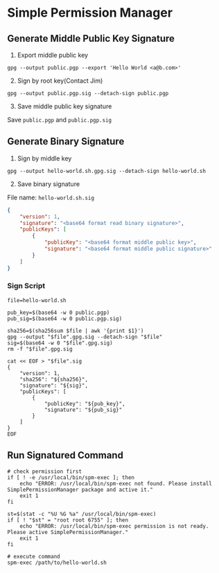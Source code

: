 # Simple Permission Manager

## Generate Middle Public Key Signature

1. Export middle public key

```shell
gpg --output public.pgp --export 'Hello World <a@b.com>'
```

2. Sign by root key(Contact Jim)

```shell
gpg --output public.pgp.sig --detach-sign public.pgp
```

3. Save middle public key signature

Save `public.pgp` and `public.pgp.sig`

## Generate Binary Signature

1. Sign by middle key

```shell
gpg --output hello-world.sh.gpg.sig --detach-sign hello-world.sh
```

2. Save binary signature

File name: `hello-world.sh.sig`

```json
{
    "version": 1,
    "signature": "<base64 format read binary signature>",
    "publicKeys": [
        {
            "publicKey": "<base64 format middle public key>",
            "signature": "<base64 format middle public signature>"
        }
    ]
}
```

### Sign Script

```shell
file=hello-world.sh

pub_key=$(base64 -w 0 public.pgp)
pub_sig=$(base64 -w 0 public.pgp.sig)

sha256=$(sha256sum $file | awk '{print $1}')
gpg --output "$file".gpg.sig --detach-sign "$file"
sig=$(base64 -w 0 "$file".gpg.sig)
rm -f "$file".gpg.sig

cat << EOF > "$file".sig
{
    "version": 1,
    "sha256": "${sha256}",
    "signature": "${sig}",
    "publicKeys": [
        {
            "publicKey": "${pub_key}",
            "signature": "${pub_sig}"
        }
    ]
}
EOF
```

## Run Signatured Command

```
# check permission first
if [ ! -e /usr/local/bin/spm-exec ]; then
    echo "ERROR: /usr/local/bin/spm-exec not found. Please install SimplePermissionManager package and active it."
    exit 1
fi

st=$(stat -c "%U %G %a" /usr/local/bin/spm-exec)
if [ ! "$st" = "root root 6755" ]; then
    echo "ERROR: /usr/local/bin/spm-exec permission is not ready. Please active SimplePermissionManager."
    exit 1
fi

# execute command
spm-exec /path/to/hello-world.sh
```